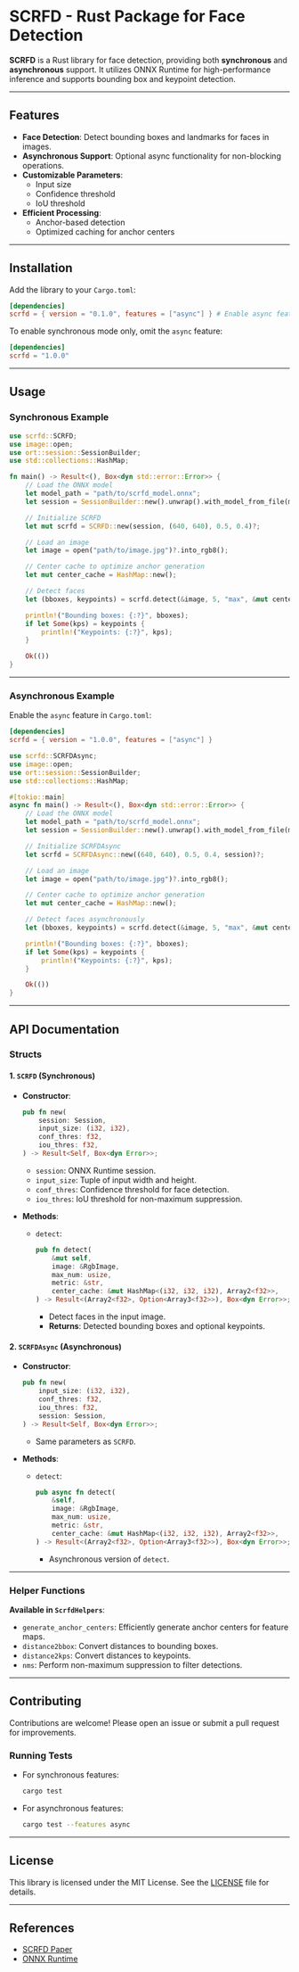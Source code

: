 # SCRFD - Rust Package for Face Detection

**SCRFD** is a Rust library for face detection, providing both **synchronous** and **asynchronous** support. It utilizes ONNX Runtime for high-performance inference and supports bounding box and keypoint detection.

---

## Features
- **Face Detection**: Detect bounding boxes and landmarks for faces in images.
- **Asynchronous Support**: Optional async functionality for non-blocking operations.
- **Customizable Parameters**:
  - Input size
  - Confidence threshold
  - IoU threshold
- **Efficient Processing**:
  - Anchor-based detection
  - Optimized caching for anchor centers

---

## Installation

Add the library to your `Cargo.toml`:
```toml
[dependencies]
scrfd = { version = "0.1.0", features = ["async"] } # Enable async feature if needed
```

To enable synchronous mode only, omit the `async` feature:
```toml
[dependencies]
scrfd = "1.0.0"
```

---

## Usage

### Synchronous Example
```rust
use scrfd::SCRFD;
use image::open;
use ort::session::SessionBuilder;
use std::collections::HashMap;

fn main() -> Result<(), Box<dyn std::error::Error>> {
    // Load the ONNX model
    let model_path = "path/to/scrfd_model.onnx";
    let session = SessionBuilder::new().unwrap().with_model_from_file(model_path)?;

    // Initialize SCRFD
    let mut scrfd = SCRFD::new(session, (640, 640), 0.5, 0.4)?;

    // Load an image
    let image = open("path/to/image.jpg")?.into_rgb8();

    // Center cache to optimize anchor generation
    let mut center_cache = HashMap::new();

    // Detect faces
    let (bboxes, keypoints) = scrfd.detect(&image, 5, "max", &mut center_cache)?;

    println!("Bounding boxes: {:?}", bboxes);
    if let Some(kps) = keypoints {
        println!("Keypoints: {:?}", kps);
    }

    Ok(())
}
```

---

### Asynchronous Example
Enable the `async` feature in `Cargo.toml`:
```toml
[dependencies]
scrfd = { version = "1.0.0", features = ["async"] }
```

```rust
use scrfd::SCRFDAsync;
use image::open;
use ort::session::SessionBuilder;
use std::collections::HashMap;

#[tokio::main]
async fn main() -> Result<(), Box<dyn std::error::Error>> {
    // Load the ONNX model
    let model_path = "path/to/scrfd_model.onnx";
    let session = SessionBuilder::new().unwrap().with_model_from_file(model_path)?;

    // Initialize SCRFDAsync
    let scrfd = SCRFDAsync::new((640, 640), 0.5, 0.4, session)?;

    // Load an image
    let image = open("path/to/image.jpg")?.into_rgb8();

    // Center cache to optimize anchor generation
    let mut center_cache = HashMap::new();

    // Detect faces asynchronously
    let (bboxes, keypoints) = scrfd.detect(&image, 5, "max", &mut center_cache).await?;

    println!("Bounding boxes: {:?}", bboxes);
    if let Some(kps) = keypoints {
        println!("Keypoints: {:?}", kps);
    }

    Ok(())
}
```

---

## API Documentation

### **Structs**
#### 1. `SCRFD` (Synchronous)
- **Constructor**:
  ```rust
  pub fn new(
      session: Session,
      input_size: (i32, i32),
      conf_thres: f32,
      iou_thres: f32,
  ) -> Result<Self, Box<dyn Error>>;
  ```
  - `session`: ONNX Runtime session.
  - `input_size`: Tuple of input width and height.
  - `conf_thres`: Confidence threshold for face detection.
  - `iou_thres`: IoU threshold for non-maximum suppression.

- **Methods**:
  - `detect`:
    ```rust
    pub fn detect(
        &mut self,
        image: &RgbImage,
        max_num: usize,
        metric: &str,
        center_cache: &mut HashMap<(i32, i32, i32), Array2<f32>>,
    ) -> Result<(Array2<f32>, Option<Array3<f32>>), Box<dyn Error>>;
    ```
    - Detect faces in the input image.
    - **Returns**: Detected bounding boxes and optional keypoints.

#### 2. `SCRFDAsync` (Asynchronous)
- **Constructor**:
  ```rust
  pub fn new(
      input_size: (i32, i32),
      conf_thres: f32,
      iou_thres: f32,
      session: Session,
  ) -> Result<Self, Box<dyn Error>>;
  ```
  - Same parameters as `SCRFD`.

- **Methods**:
  - `detect`:
    ```rust
    pub async fn detect(
        &self,
        image: &RgbImage,
        max_num: usize,
        metric: &str,
        center_cache: &mut HashMap<(i32, i32, i32), Array2<f32>>,
    ) -> Result<(Array2<f32>, Option<Array3<f32>>), Box<dyn Error>>;
    ```
    - Asynchronous version of `detect`.

---

### Helper Functions
**Available in `ScrfdHelpers`**:
- `generate_anchor_centers`: Efficiently generate anchor centers for feature maps.
- `distance2bbox`: Convert distances to bounding boxes.
- `distance2kps`: Convert distances to keypoints.
- `nms`: Perform non-maximum suppression to filter detections.

---

## Contributing
Contributions are welcome! Please open an issue or submit a pull request for improvements.

### Running Tests
- For synchronous features:
  ```bash
  cargo test
  ```
- For asynchronous features:
  ```bash
  cargo test --features async
  ```

---

## License
This library is licensed under the MIT License. See the [LICENSE](LICENSE) file for details.

---

## References
- [SCRFD Paper](https://arxiv.org/abs/2105.04714)
- [ONNX Runtime](https://onnxruntime.ai/)

